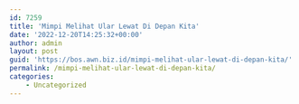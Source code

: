 ```yaml
---
id: 7259
title: 'Mimpi Melihat Ular Lewat Di Depan Kita'
date: '2022-12-20T14:25:32+00:00'
author: admin
layout: post
guid: 'https://bos.awn.biz.id/mimpi-melihat-ular-lewat-di-depan-kita/'
permalink: /mimpi-melihat-ular-lewat-di-depan-kita/
categories:
    - Uncategorized
---
```


